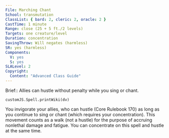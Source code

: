 ```yaml
---
File: Marching Chant
School: transmutation
ClassList: { bard: 2, cleric: 2, oracle: 2 }
CastTime: 1 minute
Range: close (25 + 5 ft./2 levels)
Targets: one creature/level
Duration: concentration
SavingThrow: Will negates (harmless)
SR: yes (harmless)
Components:
  V: yes
  S: yes
SLALevel: 2
Copyright:
  Content: "Advanced Class Guide"
---
```

Brief:: Allies can hustle without penalty while you sing or chant.

```dataviewjs
customJS.Spell.printWiki(dv)
```

You invigorate your allies, who can hustle (Core Rulebook 170) as long as you continue to sing or chant (which requires your concentration). This movement counts as a walk (not a hustle) for the purpose of accruing nonlethal damage and fatigue. You can concentrate on this spell and hustle at the same time.
